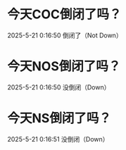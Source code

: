 # 今天COC倒闭了吗？

2025-5-21 0:16:50 倒闭了（Not Down）

# 今天NOS倒闭了吗？

2025-5-21 0:16:50 没倒闭（Down）

# 今天NS倒闭了吗？

2025-5-21 0:16:51 没倒闭（Down）

